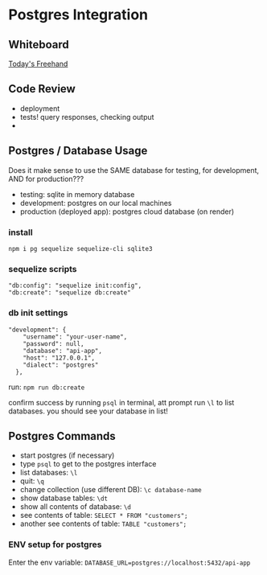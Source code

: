 # Postgres Integration

## Whiteboard

[Today's Freehand](https://projects.invisionapp.com/freehand/document/iuFGrlwZe)

## Code Review

- deployment
- tests!  query responses, checking output
- 


## Postgres / Database Usage

Does it make sense to use the SAME database for testing, for development, AND for production???

- testing:  sqlite in memory database
- development: postgres on our local machines
- production (deployed app): postgres cloud database (on render)

### install

`npm i pg sequelize sequelize-cli sqlite3`

### sequelize scripts

```
"db:config": "sequelize init:config",
"db:create": "sequelize db:create"
```

### db init settings

```
"development": {
    "username": "your-user-name",
    "password": null,
    "database": "api-app",
    "host": "127.0.0.1",
    "dialect": "postgres"
  },
  ```

  run:  `npm run db:create` 

  confirm success by running `psql` in terminal, att prompt run `\l` to list databases.  you should see your database in list!

  ## Postgres Commands

- start postgres (if necessary)
- type `psql` to get to the postgres interface
- list databases: `\l`
- quit: `\q`
- change collection (use different DB): `\c database-name`
- show database tables: `\dt`
- show all contents of database: `\d`
- see contents of table: `SELECT * FROM "customers";`
- another see contents of table: `TABLE "customers";`

### ENV setup for postgres

Enter the env variable: `DATABASE_URL=postgres://localhost:5432/api-app`
